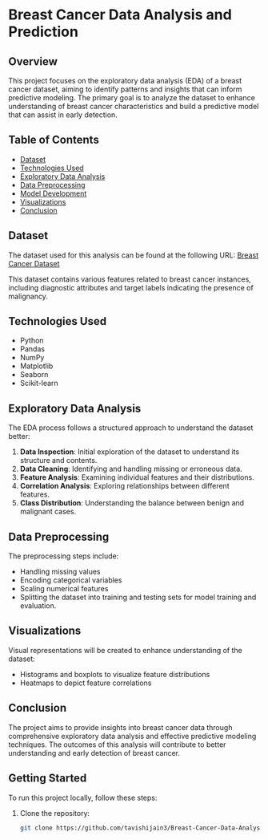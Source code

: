 # Breast Cancer Data Analysis and Prediction

## Overview
This project focuses on the exploratory data analysis (EDA) of a breast cancer dataset, aiming to identify patterns and insights that can inform predictive modeling. The primary goal is to analyze the dataset to enhance understanding of breast cancer characteristics and build a predictive model that can assist in early detection.

## Table of Contents
- [Dataset](#dataset)
- [Technologies Used](#technologies-used)
- [Exploratory Data Analysis](#exploratory-data-analysis)
- [Data Preprocessing](#data-preprocessing)
- [Model Development](#model-development)
- [Visualizations](#visualizations)
- [Conclusion](#conclusion)

## Dataset
The dataset used for this analysis can be found at the following URL: 
[Breast Cancer Dataset](https://raw.githubusercontent.com/salemprakash/EDA/main/Data/bcancer.csv)

This dataset contains various features related to breast cancer instances, including diagnostic attributes and target labels indicating the presence of malignancy.

## Technologies Used
- Python
- Pandas
- NumPy
- Matplotlib
- Seaborn
- Scikit-learn

## Exploratory Data Analysis
The EDA process follows a structured approach to understand the dataset better:
1. **Data Inspection**: Initial exploration of the dataset to understand its structure and contents.
2. **Data Cleaning**: Identifying and handling missing or erroneous data.
3. **Feature Analysis**: Examining individual features and their distributions.
4. **Correlation Analysis**: Exploring relationships between different features.
5. **Class Distribution**: Understanding the balance between benign and malignant cases.

## Data Preprocessing
The preprocessing steps include:
- Handling missing values
- Encoding categorical variables
- Scaling numerical features
- Splitting the dataset into training and testing sets for model training and evaluation.

## Visualizations
Visual representations will be created to enhance understanding of the dataset:
- Histograms and boxplots to visualize feature distributions
- Heatmaps to depict feature correlations

## Conclusion
The project aims to provide insights into breast cancer data through comprehensive exploratory data analysis and effective predictive modeling techniques. The outcomes of this analysis will contribute to better understanding and early detection of breast cancer.

## Getting Started
To run this project locally, follow these steps:
1. Clone the repository:
   ```bash
   git clone https://github.com/tavishijain3/Breast-Cancer-Data-Analysis-and-Prediction.git

